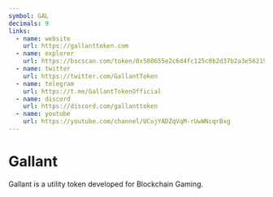 ```yaml
---
symbol: GAL
decimals: 9
links:
  - name: website
    url: https://gallanttoken.com
  - name: explorer
    url: https://bscscan.com/token/0x580655e2c6d4fc125c0b2d37b2a3e56219bf9f78
  - name: twitter
    url: https://twitter.com/GallantToken
  - name: telegram
    url: https://t.me/GallantTokenOfficial
  - name: discord
    url: https://discord.com/gallanttoken
  - name: youtube
    url: https://youtube.com/channel/UCojYADZqVqM-rUwWNcqrBxg
---
```


# Gallant

Gallant is a utility token developed for Blockchain Gaming.
